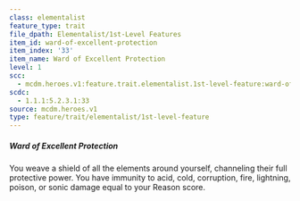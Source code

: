 ```yaml
---
class: elementalist
feature_type: trait
file_dpath: Elementalist/1st-Level Features
item_id: ward-of-excellent-protection
item_index: '33'
item_name: Ward of Excellent Protection
level: 1
scc:
  - mcdm.heroes.v1:feature.trait.elementalist.1st-level-feature:ward-of-excellent-protection
scdc:
  - 1.1.1:5.2.3.1:33
source: mcdm.heroes.v1
type: feature/trait/elementalist/1st-level-feature
---
```


##### Ward of Excellent Protection

You weave a shield of all the elements around yourself, channeling their full protective power. You have immunity to acid, cold, corruption, fire, lightning, poison, or sonic damage equal to your Reason score.
